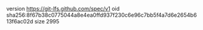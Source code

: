 version https://git-lfs.github.com/spec/v1
oid sha256:8f67b38c0775044a8e4ea0ffd937f230c6e96c7bb5f4a7d6e2654b613f6ac02d
size 2995
